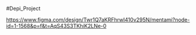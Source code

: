 #Depi_Project

https://www.figma.com/design/Twr1Q7aKRFhrwI410v295N/mentami?node-id=1-1568&p=f&t=AqS43S3TKhiK2LNe-0

